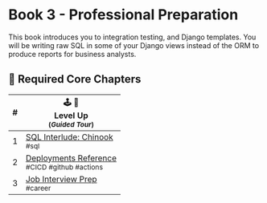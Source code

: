 # Book 3 - Professional Preparation

This book introduces you to integration testing, and  Django templates. You will be writing raw SQL in some of your Django views instead of the ORM to produce reports for business analysts.

## 🍎 Required Core Chapters

| # | 🕹 🎲 <br/> Level Up <br/><sub>(_Guided Tour_)</sub> |
|--|--|
| 1 | [SQL Interlude: Chinook](./chapters/CHINOOK.md) <br/> <sub style="font-size:0.85rem;">#sql</sub> |
| 2 | [Deployments Reference](./chapters/CLOUD.md) <br/> <sub style="font-size:0.85rem;">#CICD #github #actions</sub> |
| 3 | [Job Interview Prep](./chapters/INTERVIEW_POINTS.md)  <br/> <sub style="font-size:0.85rem;">#career</sub> |
